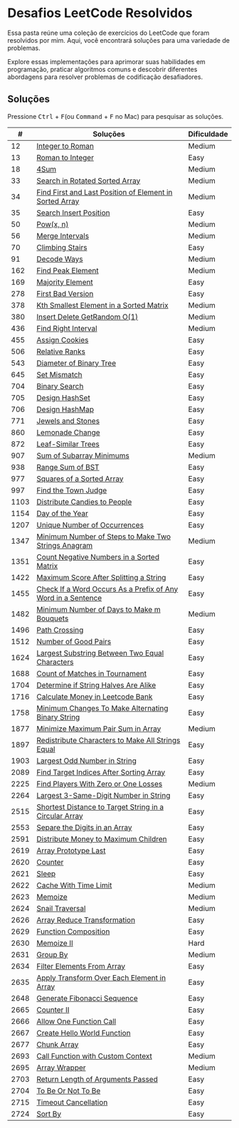 
# Desafios LeetCode Resolvidos

Essa pasta reúne uma coleção de exercícios do LeetCode que foram resolvidos por mim. Aqui, você encontrará soluções para uma variedade de problemas.

Explore essas implementações para aprimorar suas habilidades em programação, praticar algoritmos comuns e descobrir diferentes abordagens para resolver problemas de codificação desafiadores.

## Soluções

Pressione <kbd>Ctrl</kbd> + <kbd>F</kbd>(ou <kbd>Command</kbd> + <kbd>F</kbd> no Mac) para pesquisar as soluções.

| #    | Soluções                                                                                                                     | Dificuldade |
| ---- | ----------------------------------------------------------------------------------------------------------------------------- | ----------- |
| 12   | [Integer to Roman](/LeetCode/solutions/12%20-%20Integer%20to%20Roman.js)                                                   | Medium      |
| 13   | [Roman to Integer](/LeetCode/solutions/13%20-%20Roman%20to%20Integer.js)                                                   | Easy        |
| 18   | [4Sum](/LeetCode/solutions/18%20-%204Sum.js)                                                   | Medium      |
| 33   | [Search in Rotated Sorted Array](/LeetCode/solutions/33%20-%20Search%20in%20Rotated%20Sorted%20Array.js)                                                   | Medium      |
| 34   | [Find First and Last Position of Element in Sorted Array](/LeetCode/solutions/34%20-%20Find%20First%20and%20Last%20Position%20of%20Element%20in%20Sorted%20Array.js) | Medium      |
| 35   | [Search Insert Position](/LeetCode/solutions/35%20-%20Search%20Insert%20Position.js)                                         | Easy        |
| 50   | [Pow(x, n)](/LeetCode/solutions/50%20-%20Pow(x,%20n).js)                                         | Medium        |
| 56   | [Merge Intervals](/LeetCode/solutions/56%20-%20Merge%20Intervals.js)                                         | Medium        |
| 70   | [Climbing Stairs](/LeetCode/solutions/70%20-%20Climbing%20Stairs.js)                                         | Easy        |
| 91   | [Decode Ways](/LeetCode/solutions/91%20-%20Decode%20Ways.js)                                                                 | Medium      |
| 162   | [Find Peak Element](/LeetCode/solutions/162%20-%20Find%20Peak%20Element.js)                                                                 | Medium      |
| 169  | [Majority Element](/LeetCode/solutions/169%20-%20Majority%20Element.js)                                                      | Easy        |
| 278  | [First Bad Version](/LeetCode/solutions/278%20-%20First%20Bad%20Version.js)                                                  | Easy        |
| 378  | [Kth Smallest Element in a Sorted Matrix](/LeetCode/solutions/378%20-%20Kth%20Smallest%20Element%20in%20a%20Sorted%20Matrix.js)                                                  | Medium        |
| 380  | [Insert Delete GetRandom O(1)](/LeetCode/solutions/380%20-%20Insert%20Delete%20GetRandom%20O(1).js)                                                  | Medium        |
| 436  | [Find Right Interval](/LeetCode/solutions/436%20-%20Find%20Right%20Interval.js)                                                  | Medium        |
| 455  | [Assign Cookies](/LeetCode/solutions/455%20-%20Assign%20Cookies.js)                                                          | Easy        |
| 506  | [Relative Ranks](/LeetCode/solutions/506%20-%20Relative%20Ranks.js)                                                          | Easy        |
| 543  | [Diameter of Binary Tree](/LeetCode/solutions/543%20-%20Diameter%20of%20Binary%20Tree.js)                                                          | Easy        |
| 645  | [Set Mismatch](/LeetCode/solutions/645%20-%20Set%20Mismatch.js)                                                          | Easy        |
| 704  | [Binary Search](/LeetCode/solutions/704%20-%20Binary%20Search.js)                                                              | Easy        |
| 705  | [Design HashSet](/LeetCode/solutions/705%20-%20Design%20HashSet.js)                                                              | Easy        |
| 706  | [Design HashMap](/LeetCode/solutions/706%20-%20Design%20HashMap.js)                                                              | Easy        |
| 771  | [Jewels and Stones](/LeetCode/solutions/771%20-%20Jewels%20and%20Stones.js)                                                              | Easy        |
| 860  | [Lemonade Change](/LeetCode/solutions/860%20-%20Lemonade%20Change.js)                                                        | Easy        |
| 872  | [Leaf-Similar Trees](/LeetCode/solutions/872%20-%20Leaf-Similar%20Trees.js)                                                        | Easy        |
| 907  | [Sum of Subarray Minimums](/LeetCode/solutions/907%20-%20Sum%20of%20Subarray%20Minimums.js)                                                        | Medium        |
| 938  | [Range Sum of BST](/LeetCode/solutions/938%20-%20Range%20Sum%20of%20BST.js)                                                        | Easy        |
| 977  | [Squares of a Sorted Array](/LeetCode/solutions/977%20-%20Squares%20of%20a%20Sorted%20Array.js)                                                        | Easy        |
| 997  | [Find the Town Judge](/LeetCode/solutions/997%20-%20Find%20the%20Town%20Judge.js)                                                        | Easy        |
| 1103 | [Distribute Candies to People](/LeetCode/solutions/1103%20-%20Distribute%20Candies%20to%20People.js)                         | Easy        |
| 1154 | [Day of the Year](/LeetCode/solutions/1154%20-%20Day%20of%20the%20Year.js)                                                  | Easy        |
| 1207 | [Unique Number of Occurrences](/LeetCode/solutions/1207%20-%20Unique%20Number%20of%20Occurrences.js)                                                  | Easy        |
| 1347 | [Minimum Number of Steps to Make Two Strings Anagram](/LeetCode/solutions/1347%20-%20Minimum%20Number%20of%20Steps%20to%20Make%20Two%20Strings%20Anagram.js)                                                  | Medium        |
| 1351 | [Count Negative Numbers in a Sorted Matrix](/LeetCode/solutions/1351%20-%20Count%20Negative%20Numbers%20in%20a%20Sorted%20Matrix.js)                                                  | Easy        |
| 1422 | [Maximum Score After Splitting a String](/LeetCode/solutions/1422%20-%20Maximum%20Score%20After%20Splitting%20a%20String.js)                                                  | Easy        |
| 1455 | [Check If a Word Occurs As a Prefix of Any Word in a Sentence](/LeetCode/solutions/1455%20-%20Check%20If%20a%20Word%20Occurs%20As%20a%20Prefix%20of%20Any%20Word%20in%20a%20Sentence.js)                                                  | Easy        |
| 1482 | [Minimum Number of Days to Make m Bouquets](/LeetCode/solutions/1482%20-%20Minimum%20Number%20of%20Days%20to%20Make%20m%20Bouquets.js)                                      | Medium      |
| 1496 | [Path Crossing](/LeetCode/solutions/1496%20-%20Path%20Crossing.js)                                                           | Easy        |
| 1512 | [Number of Good Pairs](/LeetCode/solutions/1512%20-%20Number%20of%20Good%20Pairs.js)                                                           | Easy        |
| 1624 | [Largest Substring Between Two Equal Characters](/LeetCode/solutions/1624%20-%20Largest%20Substring%20Between%20Two%20Equal%20Characters.js)                                      | Easy        |
| 1688 | [Count of Matches in Tournament](/LeetCode/solutions/1688%20-%20Count%20of%20Matches%20in%20Tournament.js)                                      | Easy        |
| 1704 | [Determine if String Halves Are Alike](/LeetCode/solutions/1704%20-%20Determine%20if%20String%20Halves%20Are%20Alike.js)                                      | Easy        |
| 1716 | [Calculate Money in Leetcode Bank](/LeetCode/solutions/1716%20-%20Calculate%20Money%20in%20Leetcode%20Bank.js)               | Easy        |
| 1758 | [Minimum Changes To Make Alternating Binary String](/LeetCode/solutions/1758%20-%20Minimum%20Changes%20To%20Make%20Alternating%20Binary%20String.js)                           | Easy        |
| 1877 | [Minimize Maximum Pair Sum in Array](/LeetCode/solutions/1877%20-%20Minimize%20Maximum%20Pair%20Sum%20in%20Array.js)                           | Medium        |
| 1897 | [Redistribute Characters to Make All Strings Equal](/LeetCode/solutions/1897%20-%20Redistribute%20Characters%20to%20Make%20All%20Strings%20Equal.js)                           | Easy        |
| 1903 | [Largest Odd Number in String](/LeetCode/solutions/1903%20-%20Largest%20Odd%20Number%20in%20String.js)                       | Easy        |
| 2089 | [Find Target Indices After Sorting Array](/LeetCode/solutions/2089%20-%20Find%20Target%20Indices%20After%20Sorting%20Array.js) | Easy        |
| 2225 | [Find Players With Zero or One Losses](/LeetCode/solutions/2225%20-%20Find%20Players%20With%20Zero%20or%20One%20Losses.js) | Medium        |
| 2264 | [Largest 3-Same-Digit Number in String](/LeetCode/solutions/2264%20-%20Largest%203-Same-Digit%20Number%20in%20String.js)   | Easy        |
| 2515 | [Shortest Distance to Target String in a Circular Array](/LeetCode/solutions/2515%20-%20Shortest%20Distance%20to%20Target%20String%20in%20a%20Circular%20Array.js)                                                       | Easy      |
| 2553 | [Separe the Digits in an Array](/LeetCode/solutions/2553%20-%20Separe%20the%20Digits%20in%20an%20Array.js)                 | Easy        |
| 2591 | [Distribute Money to Maximum Children](/LeetCode/solutions/2591%20-%20Distribute%20Money%20to%20Maximum%20Children.js)       | Easy        |
| 2619 | [Array Prototype Last](/LeetCode/solutions/2619%20-%20Array%20Prototype%20Last.js)                                         | Easy        |
| 2620 | [Counter](/LeetCode/solutions/2620%20-%20Counter.js)                                                                         | Easy        |
| 2621 | [Sleep](/LeetCode/solutions/2621%20-%20Sleep.js)                                                                               | Easy        |
| 2622 | [Cache With Time Limit](/LeetCode/solutions/2622%20-%20Cache%20With%20Time%20Limit.js)                                     | Medium      |
| 2623 | [Memoize](/LeetCode/solutions/2623%20-%20Memoize.js)                                                                          | Medium      |
| 2624 | [Snail Traversal](/LeetCode/solutions/2624%20-%20Snail%20Traversal.js)                                                       | Medium      |
| 2626 | [Array Reduce Transformation](/LeetCode/solutions/2626%20-%20Array%20Reduce%20Transformation.js)                           | Easy        |
| 2629 | [Function Composition](/LeetCode/solutions/2629%20-%20Function%20Composition.js)                                             | Easy        |
| 2630 | [Memoize II](/LeetCode/solutions/2630%20-%20Memoize%20II.js)                                                                 | Hard        |
| 2631 | [Group By](/LeetCode/solutions/2631%20-%20Group%20By.js)                                                                     | Medium      |
| 2634 | [Filter Elements From Array](/LeetCode/solutions/2634%20-%20Filter%20Elements%20From%20Array.js)                           | Easy        |
| 2635 | [Apply Transform Over Each Element in Array](/LeetCode/solutions/2635%20-%20Apply%20Transform%20Over%20Each%20Element%20in%20Array.js) | Easy        |
| 2648 | [Generate Fibonacci Sequence](/LeetCode/solutions/2648%20-%20Generate%20Fibonacci%20Sequence.js)                           | Easy        |
| 2665 | [Counter II](/LeetCode/solutions/2665%20-%20Counter%20II.js)                                                                 | Easy        |
| 2666 | [Allow One Function Call](/LeetCode/solutions/2666%20-%20Allow%20One%20Function%20Call.js)                                   | Easy        |
| 2667 | [Create Hello World Function](/LeetCode/solutions/2667%20-%20Create%20Hello%20World%20Function.js)                           | Easy        |
| 2677 | [Chunk Array](/LeetCode/solutions/2677%20-%20Chunk%20Array.js)                                                               | Easy        |
| 2693 | [Call Function with Custom Context](/LeetCode/solutions/2693%20-%20Call%20Function%20with%20Custom%20Context.js)                                                               | Medium        |
| 2695 | [Array Wrapper](/LeetCode/solutions/2695%20-%20Array%20Wrapper.js)                                                               | Medium        |
| 2703 | [Return Length of Arguments Passed](/LeetCode/solutions/2703%20-%20Return%20Length%20of%20Arguments%20Passed.js)                                                               | Easy        |
| 2704 | [To Be Or Not To Be](/LeetCode/solutions/2704%20-%20To%20Be%20Or%20Not%20To%20Be.js)                                                               | Easy        |
| 2715 | [Timeout Cancellation](/LeetCode/solutions/2715%20-%20Timeout%20Cancellation.js)                                                               | Easy        |
| 2724 | [Sort By](/LeetCode/solutions/2724%20-%20Sort%20By.js)                                                               | Easy        |